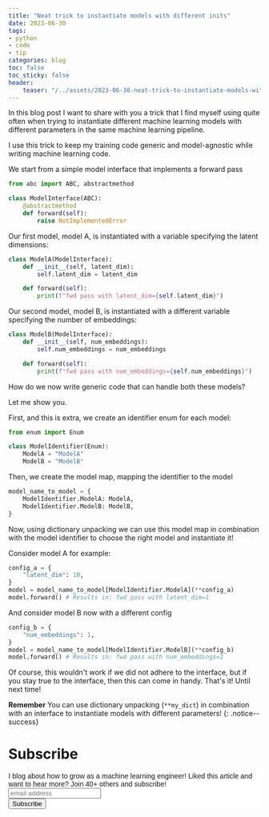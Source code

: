 ```yaml
---
title: "Neat trick to instantiate models with different inits"
date: 2023-06-30
tags:
- python
- code
- tip
categories: blog
toc: false
toc_sticky: false
header:
    teaser: "/../assets/2023-06-30-neat-trick-to-instantiate-models-with-different-inits/thumbnail.png"
---
```


In this blog post I want to share with you a trick that I find myself using quite often when trying to instantiate different machine learning models with different parameters in the same machine learning pipeline.

I use this trick to keep my training code generic and model-agnostic while writing machine learning code.

We start from a simple model interface that implements a forward pass

```python
from abc import ABC, abstractmethod

class ModelInterface(ABC):
    @abstractmethod
    def forward(self):
        raise NotImplementedError
```

Our first model, model A, is instantiated with a variable specifying the latent dimensions:

```python
class ModelA(ModelInterface):
    def __init__(self, latent_dim):
        self.latent_dim = latent_dim

    def forward(self):
        print(f"fwd pass with latent_dim={self.latent_dim}")
```

Our second model, model B, is instantiated with a different variable specifying the number of embeddings: 

```python
class ModelB(ModelInterface):
    def __init__(self, num_embeddings):
        self.num_embeddings = num_embeddings

    def forward(self):
        print(f"fwd pass with num_embeddings={self.num_embeddings}")
```

How do we now write generic code that can handle both these models?

Let me show you.

First, and this is extra, we create an identifier enum for each model: 

```python
from enum import Enum

class ModelIdentifier(Enum):
    ModelA = "ModelA"
    ModelB = "ModelB"
```

Then, we create the model map, mapping the identifier to the model

```python
model_name_to_model = {
    ModelIdentifier.ModelA: ModelA,
    ModelIdentifier.ModelB: ModelB,
}
```

Now, using dictionary unpacking we can use this model map in combination with the model identifier to choose the right model and instantiate it!

Consider model A for example:

```python
config_a = {
    "latent_dim": 10,
}
model = model_name_to_model[ModelIdentifier.ModelA](**config_a)
model.forward() # Results in: fwd pass with latent_dim=1
```

And consider model B now with a different config

```python
config_b = {
    "num_embeddings": 1,
}
model = model_name_to_model[ModelIdentifier.ModelB](**config_b)
model.forward() # Results in: fwd pass with num_embeddings=1
```

Of course, this wouldn't work if we did not adhere to the interface, but if you stay true to the interface, then this can come in handy. That's it! Until next time!

**Remember** You can use dictionary unpacking (`**my_dict`) in combination with an interface to instantiate models with different parameters!
{: .notice--success}

# Subscribe
<!-- Begin Mailchimp Signup Form -->
<link href="//cdn-images.mailchimp.com/embedcode/horizontal-slim-10_7.css" rel="stylesheet" type="text/css">
<style type="text/css">
#mc_embed_signup{background:#fff; clear:left; font:14px Helvetica,Arial,sans-serif; width:100%;}
/* Add your own Mailchimp form style overrides in your site stylesheet or in this style block.
    We recommend moving this block and the preceding CSS link to the HEAD of your HTML file. */
</style>
<div id="mc_embed_signup">
<form action="https://gmail.us3.list-manage.com/subscribe/post?u=92fe86c389878585bc87837e8&amp;id=50543deff9" method="post" id="mc-embedded-subscribe-form" name="mc-embedded-subscribe-form" class="validate" target="_blank" novalidate>
    <div id="mc_embed_signup_scroll">
<label for="mce-EMAIL">I blog about how to grow as a machine learning engineer! Liked this article and want to hear more? Join 40+ others and subscribe!</label>
<input type="email" value="" name="EMAIL" class="email" id="mce-EMAIL" placeholder="email address" required>
    <!-- real people should not fill this in and expect good things - do not remove this or risk form bot signups-->
    <div style="position: absolute; left: -5000px;" aria-hidden="true"><input type="text" name="b_92fe86c389878585bc87837e8_50543deff9" tabindex="-1" value=""></div>
    <div class="clear"><input type="submit" value="Subscribe" name="subscribe" id="mc-embedded-subscribe" class="button"></div>
    </div>
</form>
</div>
<!--End mc_embed_signup-->
    

